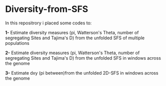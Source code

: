 # Diversity-from-SFS

In this repositrory i placed some codes to: 

**1-** Estimate diversity measures (pi, Watterson's Theta, number of segregating Sites and Tajima's D) from the unfolded SFS of multiple populations 

**2-** Estimate diversity measures (pi, Watterson's Theta, number of segregating Sites and Tajima's D) from the unfolded SFS in windows across the genome

**3-** Estimate dxy (pi between)from the unfolded 2D-SFS in windows across the genome
